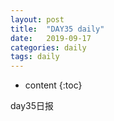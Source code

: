 ```yaml
---
layout: post
title:  "DAY35 daily"
date:   2019-09-17
categories: daily
tags: daily
---
```


* content
{:toc}

day35日报



